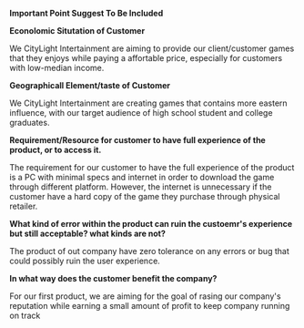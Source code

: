

**Important Point Suggest To Be Included**

**Econolomic Situtation of Customer**

We CityLight Intertainment are aiming to provide our client/customer games that they enjoys while paying a affortable price, especially for customers with low-median income.

**Geographicall Element/taste of Customer**

We CityLight Intertainment are creating games that contains more eastern influence, with our target audience of high school student and college graduates.

	
**Requirement/Resource for customer to have full experience of the product, or to access it.**

The requirement for our customer to have the full experience of the product is a PC with minimal specs and internet in order to download the game through different platform. However, the internet is unnecessary if the customer have a hard copy of the game they purchase through physical retailer.


**What kind of error within the product can ruin the custoemr's experience but still acceptable? what kinds are not?**

The product of out company have zero tolerance on any errors or bug that could possibly ruin the user experience.


**In what way does the customer benefit the company?**
	
For our first product, we are aiming for the goal of rasing our company's reputation while earning a small amount of profit to keep company running on track
	
	
	
